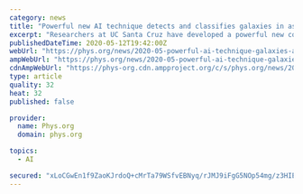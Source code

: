 ```yaml
---
category: news
title: "Powerful new AI technique detects and classifies galaxies in astronomy image data"
excerpt: "Researchers at UC Santa Cruz have developed a powerful new computer program called Morpheus that can analyze astronomical image data pixel by pixel to identify and classify all of the galaxies and stars in large data sets from astronomy surveys."
publishedDateTime: 2020-05-12T19:42:00Z
webUrl: "https://phys.org/news/2020-05-powerful-ai-technique-galaxies-astronomy.html"
ampWebUrl: "https://phys.org/news/2020-05-powerful-ai-technique-galaxies-astronomy.amp"
cdnAmpWebUrl: "https://phys-org.cdn.ampproject.org/c/s/phys.org/news/2020-05-powerful-ai-technique-galaxies-astronomy.amp"
type: article
quality: 32
heat: 32
published: false

provider:
  name: Phys.org
  domain: phys.org

topics:
  - AI

secured: "xLoCGwEn1f9ZaoKJrdoQ+cMrTa79WSfvEBNyq/rJMJ9iFgG5NOp54mg/z3HIE2ohciFGfPpMQqfZTFZSz5clJOUEszn62aykEl/aCE5MnBGsIPno/U98cYQEjiYzjrjLg7CjR1eGRZEaH9piAc4PHIVBCaJCw2Gi3nsZsrsxKh21Y/VA6e5Bg5AVYGtMmbJzBbTKqba3YDTSjKM4dp5xzYj/8xNupR6M2FCvQt2WInZxfpZt9E+BZ+rtJxA1CAm8Yw3oxCA7s/RBJAW3YwLliNRFd1RSXTuzO5K1nqgAxEH4TfVw9AI5fxndMpYqXuoRZWY5FTJLDq8/o1Uq4INR/b8yf2YYlwVN7npbe+hZlSvMpnWRXEPUY3oeSLRy0y5i+m2pLWc44IgZOZLytCGv+L3I+3kelJyXKgY+zX8NGo2n1roflTdW0TwS8/SedBERVUO+MKq3dy0DntU8ymA8iLi1r0KPf+c37Qq2DhkZ1C0=;8q8zVaitUbaIWZsjDTFzSw=="
---
```


